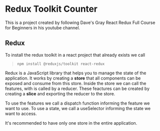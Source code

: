 # Redux Toolkit Counter

This is a project created by following Dave's Gray React Redux Full Course for Beginners in his youtube channel.

## Redux

To install the redux toolkit in a react project that already exists we call

> `npm install @reduxjs/toolkit react-redux`

Redux is a JavaScript library that helps you to manage the state of the application. It works by creating a **store** that all components can be exposed and consume from this store. Inside the store we can call the features, with is called by a reducer. These feactures can be created by creating a **slice** and exporting the reducer to the store.

To use the features we call a dispatch function informing the feature we want to use. To use a state, we call a useSelector informing the state we want to access.

It's recommended to have only one store in the entire application.
